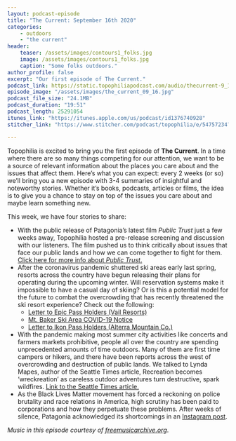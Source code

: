 ```yaml
---
layout: podcast-episode
title: "The Current: September 16th 2020"
categories:
    - outdoors
    - "the current"
header:
    teaser: /assets/images/contours1_folks.jpg
    image: /assets/images/contours1_folks.jpg
    caption: "Some folks outdoors."
author_profile: false
excerpt: "Our first episode of The Current."
podcast_link: https://static.topophiliapodcast.com/audio/thecurrent-9_13.mp3
episode_image: "/assets/images/the_current_09_16.jpg"
podcast_file_size: "24.1MB"
podcast_duration: "19:51"
podcast_length: 25291054
itunes_link: "https://itunes.apple.com/us/podcast/id1376740928"
stitcher_link: "https://www.stitcher.com/podcast/topophilia/e/54757234?autoplay=true"

---
```


Topophilia is excited to bring you the first episode of **The Current**. In a time where there are so many things competing for our attention, we want to be a source of relevant information about the places you care about and the issues that affect them. Here’s what you can expect: every 2 weeks (or so) we’ll bring you a new episode with 3-4 summaries of insightful and noteworthy stories. Whether it’s books, podcasts, articles or films, the idea is to give you a chance to stay on top of the issues you care about and maybe learn something new.

This week, we have four stories to share:

* With the public release of Patagonia’s latest film *Public Trust* just a few weeks away, Topophilia hosted a pre-release screening and discussion with our listeners. The film pushed us to think critically about issues that face our public lands and how we can come together to fight for them. [Click here for more info about *Public Trust*.](https://www.patagonia.com/films/public-trust/)
* After the coronavirus pandemic shuttered ski areas early last spring, resorts across the country have begun releasing their plans for operating during the upcoming winter. Will reservation systems make it impossible to have a casual day of skiing? Or is this a potential model for the future to combat the overcrowding that has recently threatened the ski resort experience? Check out the following:
  * [Letter to Epic Pass Holders (Vail Resorts)](http://news.vailresorts.com/corporate/vailresorts/winter-operating-plan-2020-letter.htm)
  * [Mt. Baker Ski Area COVID-19 Notice](https://www.mtbaker.us/ski-area-info/covid-19-notice)
  * [Letter to Ikon Pass Holders (Alterra Mountain Co.)](https://www.alterramtnco.com/news/2020/09/14/statement-from-alterra-mountain-company-ceo-rusty-gregory-on-20-21-winter)
* With the pandemic making most summer city activities like concerts and farmers markets prohibitive, people all over the country are spending unprecedented amounts of time outdoors. Many of them are first time campers or hikers, and there have been reports across the west of overcrowding and destruction of public lands. We talked to Lynda Mapes, author of the Seattle Times article, Recreation becomes ‘wreckreation’ as careless outdoor adventures turn destructive, spark wildfires. [Link to the Seattle Times article.](https://www.seattletimes.com/seattle-news/environment/recreation-becomes-wreckreation-as-careless-outdoor-adventures-turn-destructive-spark-wildfires/)
* As the Black Lives Matter movement has forced a reckoning on police brutality and race relations in America, high scrutiny has been paid to corporations and how they perpetuate these problems. After weeks of silence, Patagonia acknowledged its shortcomings in an [Instagram post](https://www.instagram.com/p/CEuOw-AnVcQ/).

*Music in this episode courtesy of [freemusicarchive.org](https://www.freemusicarchive.org)*.
